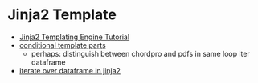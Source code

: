 # Jinja2 Template

- [Jinja2 Templating Engine Tutorial](https://youtu.be/bxhXQG1qJPM)
- [conditional template parts](https://youtu.be/bxhXQG1qJPM?t=574)
  - perhaps: distinguish between chordpro and pdfs in same loop iter dataframe
- [iterate over dataframe in jinja2](https://stackoverflow.com/questions/40830975/iterate-over-pandas-dataframe-in-jinja2)
